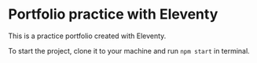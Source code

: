 # Portfolio practice with Eleventy

This is a practice portfolio created with Eleventy.

To start the project, clone it to your machine and run ```npm start``` in terminal.
